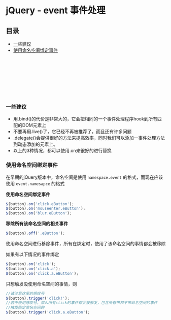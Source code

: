 # jQuery - event 事件处理

## 目录

- [一些建议](一些建议)
- [使用命名空间绑定事件](使用命名空间绑定事件)

<br><br><br><br><br><br><br>

### 一些建议

- 用.bind()的代价是非常大的，它会把相同的一个事件处理程序hook到所有匹配的DOM元素上
- 不要再用.live()了，它已经不再被推荐了，而且还有许多问题
- .delegate()会提供很好的方法来提高效率，同时我们可以添加一事件处理方法到动态添加的元素上。
- 以上的3种情况，都可以使用.on来很好的进行替换

### 使用命名空间绑定事件

在早期的jQuery版本中，命名空间是使用 `namespace.event` 的格式，而现在应该使用 `event.namesapce` 的格式

**使用命名空间绑定事件**
```js
$(button).on('click.eButton');
$(button).on('mouseenter.eButton');
$(button).on('blur.eButton');
```

**移除所有该命名空间的相关事件**

```js
$(button).off('.eButton');
```

使用命名空间进行移除事件，所有在绑定时，使用了该命名空间的事情都会被移除

如果有以下情况的事件绑定
```js
$(button).on('click');
$(button).on('click.a');
$(button).on('click.a.eButton');
```
只想触发没使用命名空间的事情，则
```js
//请注意这里的感叹号
$(button).trigger('click!');
//若不使用感叹号，那么所有click的事件都会被触发，包含所有带和不带命名空间的事件
//触发指定命名空间的
$(button).trigger('click.a.eButton');
```
